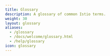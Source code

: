 ```yaml
---
title: Glossary
description: A glossary of common Istio terms.
weight: 30
layout: glossary
aliases:
  - /glossary
  - /docs/welcome/glossary.html
  - /help/glossary
icon: glossary
---
```

